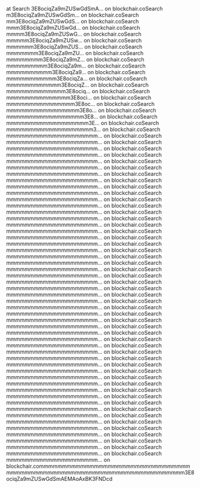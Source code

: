 at Search 3E8ociqZa9mZUSwGdSmA… 
on blockchair.coSearch m3E8ociqZa9mZUSwGdSm… 
on blockchair.coSearch mm3E8ociqZa9mZUSwGdS… 
on blockchair.coSearch mmm3E8ociqZa9mZUSwGd… 
on blockchair.coSearch mmmm3E8ociqZa9mZUSwG… 
on blockchair.coSearch mmmmm3E8ociqZa9mZUSw… 
on blockchair.coSearch mmmmmm3E8ociqZa9mZUS… 
on blockchair.coSearch mmmmmmm3E8ociqZa9mZU… 
on blockchair.coSearch mmmmmmmm3E8ociqZa9mZ… 
on blockchair.coSearch mmmmmmmmm3E8ociqZa9m… 
on blockchair.coSearch mmmmmmmmmm3E8ociqZa9… 
on blockchair.coSearch mmmmmmmmmmm3E8ociqZa… 
on blockchair.coSearch mmmmmmmmmmmm3E8ociqZ… 
on blockchair.coSearch mmmmmmmmmmmmm3E8ociq… 
on blockchair.coSearch mmmmmmmmmmmmmm3E8oci… 
on blockchair.coSearch mmmmmmmmmmmmmmm3E8oc… 
on blockchair.coSearch mmmmmmmmmmmmmmmm3E8o… 
on blockchair.coSearch mmmmmmmmmmmmmmmmm3E8… 
on blockchair.coSearch mmmmmmmmmmmmmmmmmm3E… 
on blockchair.coSearch mmmmmmmmmmmmmmmmmmm3… 
on blockchair.coSearch mmmmmmmmmmmmmmmmmmmm… 
on blockchair.coSearch mmmmmmmmmmmmmmmmmmmm… 
on blockchair.coSearch mmmmmmmmmmmmmmmmmmmm… 
on blockchair.coSearch mmmmmmmmmmmmmmmmmmmm… 
on blockchair.coSearch mmmmmmmmmmmmmmmmmmmm… 
on blockchair.coSearch mmmmmmmmmmmmmmmmmmmm… 
on blockchair.coSearch mmmmmmmmmmmmmmmmmmmm… 
on blockchair.coSearch mmmmmmmmmmmmmmmmmmmm… 
on blockchair.coSearch mmmmmmmmmmmmmmmmmmmm… 
on blockchair.coSearch mmmmmmmmmmmmmmmmmmmm… 
on blockchair.coSearch mmmmmmmmmmmmmmmmmmmm… 
on blockchair.coSearch mmmmmmmmmmmmmmmmmmmm… 
on blockchair.coSearch mmmmmmmmmmmmmmmmmmmm… 
on blockchair.coSearch mmmmmmmmmmmmmmmmmmmm… 
on blockchair.coSearch mmmmmmmmmmmmmmmmmmmm… 
on blockchair.coSearch mmmmmmmmmmmmmmmmmmmm… 
on blockchair.coSearch mmmmmmmmmmmmmmmmmmmm… 
on blockchair.coSearch mmmmmmmmmmmmmmmmmmmm… 
on blockchair.coSearch mmmmmmmmmmmmmmmmmmmm… 
on blockchair.coSearch mmmmmmmmmmmmmmmmmmmm… 
on blockchair.coSearch mmmmmmmmmmmmmmmmmmmm… 
on blockchair.coSearch mmmmmmmmmmmmmmmmmmmm… 
on blockchair.coSearch mmmmmmmmmmmmmmmmmmmm… 
on blockchair.coSearch mmmmmmmmmmmmmmmmmmmm… 
on blockchair.coSearch mmmmmmmmmmmmmmmmmmmm… 
on blockchair.coSearch mmmmmmmmmmmmmmmmmmmm… 
on blockchair.coSearch mmmmmmmmmmmmmmmmmmmm… 
on blockchair.coSearch mmmmmmmmmmmmmmmmmmmm… 
on blockchair.coSearch mmmmmmmmmmmmmmmmmmmm… 
on blockchair.coSearch mmmmmmmmmmmmmmmmmmmm… 
on blockchair.coSearch mmmmmmmmmmmmmmmmmmmm… 
on blockchair.coSearch mmmmmmmmmmmmmmmmmmmm… 
on blockchair.coSearch mmmmmmmmmmmmmmmmmmmm… 
on blockchair.coSearch mmmmmmmmmmmmmmmmmmmm… 
on blockchair.coSearch mmmmmmmmmmmmmmmmmmmm… 
on blockchair.coSearch mmmmmmmmmmmmmmmmmmmm… 
on blockchair.coSearch mmmmmmmmmmmmmmmmmmmm… 
on blockchair.coSearch mmmmmmmmmmmmmmmmmmmm… 
on blockchair.coSearch mmmmmmmmmmmmmmmmmmmm… 
on blockchair.coSearch mmmmmmmmmmmmmmmmmmmm… 
on blockchair.coSearch mmmmmmmmmmmmmmmmmmmm… 
on blockchair.coSearch mmmmmmmmmmmmmmmmmmmm… 
on blockchair.coSearch mmmmmmmmmmmmmmmmmmmm… 
on blockchair.coSearch mmmmmmmmmmmmmmmmmmmm… 
on blockchair.coSearch mmmmmmmmmmmmmmmmmmmm… 
on blockchair.coSearch mmmmmmmmmmmmmmmmmmmm… 
on blockchair.coSearch mmmmmmmmmmmmmmmmmmmm… 
on blockchair.coSearch mmmmmmmmmmmmmmmmmmmm… 
on blockchair.coSearch mmmmmmmmmmmmmmmmmmmm… 
on blockchair.coSearch mmmmmmmmmmmmmmmmmmmm… 
on blockchair.coSearch mmmmmmmmmmmmmmmmmmmm… 
on blockchair.coSearch mmmmmmmmmmmmmmmmmmmm… 
on blockchair.commmmmmmmmmmmmmmmmmmmmmmmmmmmmmmmmmmmmmmmmmmmmmmmmmmmmmmmmmmmmmmmmmmmmmmm3E8ociqZa9mZUSwGdSmAEMAoAxBK3FNDcd
